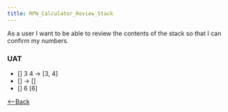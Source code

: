 ```yaml
---
title: RPN_Calculator_Review_Stack
---
```

As a user I want to be able to review the contents of the stack so that I can confirm my numbers.

### UAT
* [] 3 <enter> 4 <enter> <display> -> [3, 4]
* [] <display> -> []
* [] 6 <display> [6]

[<--Back]({{_site.pagesurl}}/RPN_Calculator)
